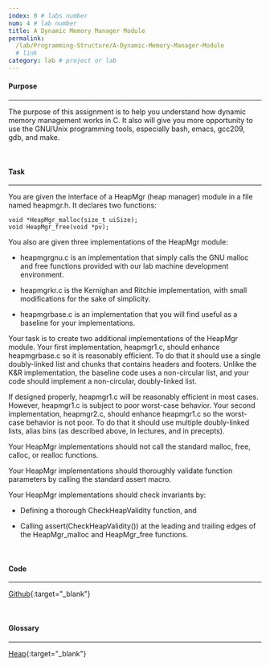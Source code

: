```yaml
---
index: 0 # labs number
num: 4 # lab number
title: A Dynamic Memory Manager Module
permalink:
  /lab/Programming-Structure/A-Dynamic-Memory-Manager-Module
  # link
category: lab # project or lab
---
```


#### **Purpose**

---

The purpose of this assignment is to help you understand how dynamic memory management works in C. It also will give you more opportunity to use the GNU/Unix programming tools, especially bash, emacs, gcc209, gdb, and make.

<br>

#### **Task**

---

You are given the interface of a HeapMgr (heap manager) module in a file named heapmgr.h. It declares two functions:

```
void *HeapMgr_malloc(size_t uiSize);
void HeapMgr_free(void *pv);
```

You also are given three implementations of the HeapMgr module:

- heapmgrgnu.c is an implementation that simply calls the GNU malloc and free functions provided with our lab machine development environment.

- heapmgrkr.c is the Kernighan and Ritchie implementation, with small modifications for the sake of simplicity.

- heapmgrbase.c is an implementation that you will find useful as a baseline for your implementations.

Your task is to create two additional implementations of
the HeapMgr module. Your first implementation, heapmgr1.c, should
enhance heapmgrbase.c so it is reasonably efficient. To do that it should
use a single doubly-linked list and chunks that contains headers and
footers. Unlike the K&R implementation, the baseline code uses a non-circular list, and your
code should implement a non-circular, doubly-linked list.

If designed properly, heapmgr1.c will be reasonably efficient in most cases.
However, heapmgr1.c is subject to poor worst-case behavior. Your second
implementation, heapmgr2.c, should enhance heapmgr1.c so the worst-case
behavior is not poor. To do that it should use multiple doubly-linked
lists, alias bins (as described above, in lectures, and in precepts).

Your HeapMgr implementations should not call the
standard malloc, free, calloc, or realloc functions.

Your HeapMgr implementations should thoroughly validate function
parameters by calling the standard assert macro.

Your HeapMgr implementations should check invariants by:

- Defining a thorough CheckHeapValidity function, and

- Calling assert(CheckHeapValidity()) at the leading and trailing edges
  of the HeapMgr_malloc and HeapMgr_free functions.

<br>

#### **Code**

---

[Github](https://github.com/Heejinee3/Programming-Structure/tree/master/A%20Dynamic%20Memory%20Manager%20Module){:target="\_blank"}

<br>

#### **Glossary**

---

[Heap](https://velog.io/@chunjakim/Heap){:target="\_blank"}

